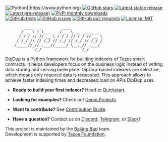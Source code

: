 [![Python](https://img.shields.io/badge/made%20with-python-blue.svg?)](https://www.python.org)
[![GitHub stars](https://img.shields.io/github/stars/dipdup-net/dipdup)](https://github.com/dipdup-net/dipdup)
[![Latest stable release](https://img.shields.io/github/v/release/dipdup-net/dipdup?label=stable)](https://github.com/dipdup-net/dipdup/releases)
[![Latest pre-release)](https://img.shields.io/github/v/release/dipdup-net/dipdup?include_prereleases&label=latest)](https://github.com/dipdup-net/dipdup/releases)
[![PyPI monthly downloads](https://img.shields.io/pypi/dm/dipdup)](https://pypi.org/project/dipdup/)
<br>
[![GitHub tests](https://img.shields.io/github/workflow/status/dipdup-net/dipdup/Test)](https://github.com/dipdup-net/dipdup/actions)
[![GitHub issues](https://img.shields.io/github/issues/dipdup-net/dipdup)](https://github.com/dipdup-net/dipdup/issues)
[![GitHub pull requests](https://img.shields.io/github/issues-pr/dipdup-net/dipdup)](https://github.com/dipdup-net/dipdup/pulls)
[![License: MIT](https://img.shields.io/github/license/dipdup-net/dipdup)](https://github.com/dipdup-net/dipdup/blob/master/LICENSE)

```text
        ____   _         ____              
       / __ \ (_)____   / __ \ __  __ ____ 
      / / / // // __ \ / / / // / / // __ \
     / /_/ // // /_/ // /_/ // /_/ // /_/ /
    /_____//_// .___//_____/ \__,_// .___/ 
             /_/                  /_/      
```

DipDup is a Python framework for building indexers of [Tezos](https://tezos.com/) smart contracts. It helps developers focus on the business logic instead of writing data storing and serving boilerplate. DipDup-based indexers are selective, which means only required data is requested. This approach allows to achieve faster indexing times and decreased load on APIs DipDup uses.

* **Ready to build your first indexer?** Head to [Quickstart](https://dipdup.net/docs/quickstart).

* **Looking for examples?** Check out [Demo Projects](https://github.com/dipdup-net/dipdup/tree/master/src).

* **Want to contribute?** See [Contribution Guide](https://github.com/dipdup-net/dipdup/tree/master/CONTRIBUTING.md).

* **Have a question?** Contact us on [Discord](https://discord.com/invite/RcPGSdcVSx), [Telegram](https://t.me/baking_bad_chat), or [Slack](https://tezos-dev.slack.com/archives/CV5NX7F2L)!

This project is maintained by the [Baking Bad](https://baking-bad.org/) team.
<br>
Development is supported by [Tezos Foundation](https://tezos.foundation/).
